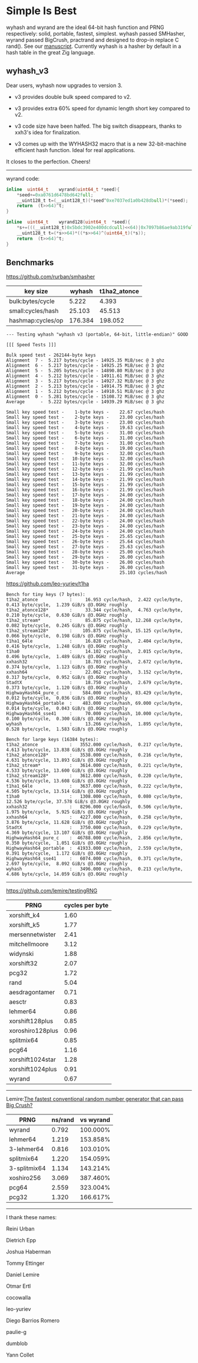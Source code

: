 Simple Is Best
====

wyhash and wyrand are the ideal 64-bit hash function and PRNG respectively: solid, portable, fastest, simplest. wyhash passed SMHasher, wyrand passed BigCrush, practrand and designed to drop-in replace C rand(). See our [manuscript](manuscript.md). Currently wyhash is a hasher by default in a hash table in the great Zig language.

wyhash_v3
----

Dear users, wyhash now upgrades to version 3. 

* v3 provides double bulk speed compared to v2.

* v3 provides extra 60% speed for dynamic length short key compared to v2.

* v3 code size have been halfed. The big switch disappears, thanks to xxh3's idea for finalization.

* v3 comes up with the WYHASH32 macro that is a new 32-bit-machine efficient hash function. Ideal for real applications.

It closes to the perfection. Cheers!


----------------------------------------

wyrand code:
```C
inline	uint64_t	wyrand(uint64_t	*seed){    
	*seed+=0xa0761d6478bd642full;    
	__uint128_t	t=(__uint128_t)(*seed^0xe7037ed1a0b428dbull)*(*seed);    
	return	(t>>64)^t;    
}
```
```C
inline	uint64_t	wyrand128(uint64_t	*seed){
	*s+=(((__uint128_t)0x5bdc3902e400dcdcull)<<64)|0x7097b86ae9ab319full;
	__uint128_t	t=(*s>>64)*((*s>>64)^(uint64_t)(*s));
	return	(t>>64)^t;
}
```
Benchmarks
----

https://github.com/rurban/smhasher


|key size | wyhash | t1ha2_atonce |
| ---- | ---- | ---- |
|bulk:bytes/cycle|5.222 | 4.393|
|small:cycles/hash|25.103 |45.513|
|hashmap:cycles/op|176.384|198.052|

```
--- Testing wyhash "wyhash v3 (portable, 64-bit, little-endian)" GOOD

[[[ Speed Tests ]]]

Bulk speed test - 262144-byte keys
Alignment  7 -  5.217 bytes/cycle - 14925.35 MiB/sec @ 3 ghz
Alignment  6 -  5.217 bytes/cycle - 14925.25 MiB/sec @ 3 ghz
Alignment  5 -  5.205 bytes/cycle - 14890.80 MiB/sec @ 3 ghz
Alignment  4 -  5.212 bytes/cycle - 14911.61 MiB/sec @ 3 ghz
Alignment  3 -  5.217 bytes/cycle - 14927.32 MiB/sec @ 3 ghz
Alignment  2 -  5.213 bytes/cycle - 14914.75 MiB/sec @ 3 ghz
Alignment  1 -  5.212 bytes/cycle - 14910.51 MiB/sec @ 3 ghz
Alignment  0 -  5.281 bytes/cycle - 15108.72 MiB/sec @ 3 ghz
Average      -  5.222 bytes/cycle - 14939.29 MiB/sec @ 3 ghz

Small key speed test -    1-byte keys -    22.67 cycles/hash
Small key speed test -    2-byte keys -    23.00 cycles/hash
Small key speed test -    3-byte keys -    23.00 cycles/hash
Small key speed test -    4-byte keys -    19.63 cycles/hash
Small key speed test -    5-byte keys -    31.00 cycles/hash
Small key speed test -    6-byte keys -    31.00 cycles/hash
Small key speed test -    7-byte keys -    31.00 cycles/hash
Small key speed test -    8-byte keys -    19.00 cycles/hash
Small key speed test -    9-byte keys -    32.00 cycles/hash
Small key speed test -   10-byte keys -    32.00 cycles/hash
Small key speed test -   11-byte keys -    32.00 cycles/hash
Small key speed test -   12-byte keys -    21.99 cycles/hash
Small key speed test -   13-byte keys -    21.99 cycles/hash
Small key speed test -   14-byte keys -    21.99 cycles/hash
Small key speed test -   15-byte keys -    21.99 cycles/hash
Small key speed test -   16-byte keys -    21.99 cycles/hash
Small key speed test -   17-byte keys -    24.00 cycles/hash
Small key speed test -   18-byte keys -    24.00 cycles/hash
Small key speed test -   19-byte keys -    24.00 cycles/hash
Small key speed test -   20-byte keys -    24.00 cycles/hash
Small key speed test -   21-byte keys -    24.00 cycles/hash
Small key speed test -   22-byte keys -    24.00 cycles/hash
Small key speed test -   23-byte keys -    24.00 cycles/hash
Small key speed test -   24-byte keys -    24.00 cycles/hash
Small key speed test -   25-byte keys -    25.65 cycles/hash
Small key speed test -   26-byte keys -    25.64 cycles/hash
Small key speed test -   27-byte keys -    25.63 cycles/hash
Small key speed test -   28-byte keys -    25.00 cycles/hash
Small key speed test -   29-byte keys -    26.00 cycles/hash
Small key speed test -   30-byte keys -    26.00 cycles/hash
Small key speed test -   31-byte keys -    26.00 cycles/hash
Average                                    25.103 cycles/hash
```

https://github.com/leo-yuriev/t1ha
```
Bench for tiny keys (7 bytes):
t1ha2_atonce            :     16.953 cycle/hash,  2.422 cycle/byte,  0.413 byte/cycle,  1.239 GiB/s @3.0GHz roughly
t1ha2_atonce128*        :     33.344 cycle/hash,  4.763 cycle/byte,  0.210 byte/cycle,  0.630 GiB/s @3.0GHz roughly
t1ha2_stream*           :     85.875 cycle/hash, 12.268 cycle/byte,  0.082 byte/cycle,  0.245 GiB/s @3.0GHz roughly
t1ha2_stream128*        :    105.875 cycle/hash, 15.125 cycle/byte,  0.066 byte/cycle,  0.198 GiB/s @3.0GHz roughly
t1ha1_64le              :     16.828 cycle/hash,  2.404 cycle/byte,  0.416 byte/cycle,  1.248 GiB/s @3.0GHz roughly
t1ha0                   :     14.102 cycle/hash,  2.015 cycle/byte,  0.496 byte/cycle,  1.489 GiB/s @3.0GHz roughly
xxhash32                :     18.703 cycle/hash,  2.672 cycle/byte,  0.374 byte/cycle,  1.123 GiB/s @3.0GHz roughly
xxhash64                :     22.062 cycle/hash,  3.152 cycle/byte,  0.317 byte/cycle,  0.952 GiB/s @3.0GHz roughly
StadtX                  :     18.750 cycle/hash,  2.679 cycle/byte,  0.373 byte/cycle,  1.120 GiB/s @3.0GHz roughly
HighwayHash64_pure_c    :    584.000 cycle/hash, 83.429 cycle/byte,  0.012 byte/cycle,  0.036 GiB/s @3.0GHz roughly
HighwayHash64_portable  :    483.000 cycle/hash, 69.000 cycle/byte,  0.014 byte/cycle,  0.043 GiB/s @3.0GHz roughly
HighwayHash64_sse41     :     70.000 cycle/hash, 10.000 cycle/byte,  0.100 byte/cycle,  0.300 GiB/s @3.0GHz roughly
wyhash                  :     13.266 cycle/hash,  1.895 cycle/byte,  0.528 byte/cycle,  1.583 GiB/s @3.0GHz roughly

Bench for large keys (16384 bytes):
t1ha2_atonce            :   3552.000 cycle/hash,  0.217 cycle/byte,  4.613 byte/cycle, 13.838 GiB/s @3.0GHz roughly
t1ha2_atonce128*        :   3538.000 cycle/hash,  0.216 cycle/byte,  4.631 byte/cycle, 13.893 GiB/s @3.0GHz roughly
t1ha2_stream*           :   3614.000 cycle/hash,  0.221 cycle/byte,  4.533 byte/cycle, 13.600 GiB/s @3.0GHz roughly
t1ha2_stream128*        :   3612.000 cycle/hash,  0.220 cycle/byte,  4.536 byte/cycle, 13.608 GiB/s @3.0GHz roughly
t1ha1_64le              :   3637.000 cycle/hash,  0.222 cycle/byte,  4.505 byte/cycle, 13.514 GiB/s @3.0GHz roughly
t1ha0                   :   1308.000 cycle/hash,  0.080 cycle/byte, 12.526 byte/cycle, 37.578 GiB/s @3.0GHz roughly
xxhash32                :   8296.000 cycle/hash,  0.506 cycle/byte,  1.975 byte/cycle,  5.925 GiB/s @3.0GHz roughly
xxhash64                :   4227.000 cycle/hash,  0.258 cycle/byte,  3.876 byte/cycle, 11.628 GiB/s @3.0GHz roughly
StadtX                  :   3750.000 cycle/hash,  0.229 cycle/byte,  4.369 byte/cycle, 13.107 GiB/s @3.0GHz roughly
HighwayHash64_pure_c    :  46788.000 cycle/hash,  2.856 cycle/byte,  0.350 byte/cycle,  1.051 GiB/s @3.0GHz roughly
HighwayHash64_portable  :  41933.000 cycle/hash,  2.559 cycle/byte,  0.391 byte/cycle,  1.172 GiB/s @3.0GHz roughly
HighwayHash64_sse41     :   6074.000 cycle/hash,  0.371 cycle/byte,  2.697 byte/cycle,  8.092 GiB/s @3.0GHz roughly
wyhash                  :   3496.000 cycle/hash,  0.213 cycle/byte,  4.686 byte/cycle, 14.059 GiB/s @3.0GHz roughly
```

----------------------------------------

https://github.com/lemire/testingRNG

| PRNG |  cycles per byte |
| ---- | ---- |
| xorshift_k4 | 1.60 |
| xorshift_k5 | 1.77 |
| mersennetwister | 2.41 |
| mitchellmoore | 3.12 |
| widynski | 1.88 |
| xorshift32 | 2.07 |
| pcg32 | 1.72 |
| rand | 5.04 |
| aesdragontamer | 0.71 |
| aesctr | 0.83 |
| lehmer64 | 0.86 |
| xorshift128plus | 0.85 |
| xoroshiro128plus | 0.96 |
| splitmix64 | 0.85 |
| pcg64 | 1.16 |
| xorshift1024star | 1.28 |
| xorshift1024plus | 0.91 |
| wyrand | 0.67 |

----------------------------------------

Lemire:[The fastest conventional random number generator that can pass Big Crush?](https://lemire.me/blog/2019/03/19/the-fastest-conventional-random-number-generator-that-can-pass-big-crush/)


| PRNG | ns/rand | vs wyrand |
| ---- | ---- | ---- |
| wyrand | 0.792 | 100.000% |
| lehmer64 | 1.219 | 153.858% |
| 3-lehmer64 | 0.816 | 103.010% |
| splitmix64 | 1.220 | 154.059% |
| 3-splitmix64 | 1.134 | 143.214% |
| xoshiro256 | 3.069 | 387.460% |
| pcg64 | 2.559 | 323.004% |
| pcg32 | 1.320 | 166.617% |

----------------------------------------

I thank these names:

Reini Urban

Dietrich Epp

Joshua Haberman

Tommy Ettinger

Daniel Lemire

Otmar Ertl

cocowalla

leo-yuriev

Diego Barrios Romero

paulie-g 

dumblob

Yann Collet

